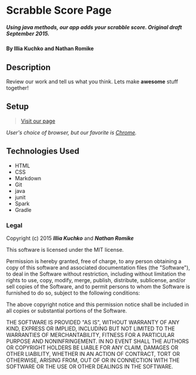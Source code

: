 # Scrabble Score Page

##### Using java methods, our app adds your scrabble score. Original draft September 2015.

#### By **Illia Kuchko** and **Nathan Romike**

## Description

Review our work and tell us what you think. Lets make **awesome** stuff together!

## Setup

>[Visit our page](http://nathanromike.github.io/ScrabbleScore/)

_User's choice of browser, but our favorite is [Chrome](www.google.com/chrome/)._

## Technologies Used

* HTML
* CSS
* Markdown
* Git
* java
* junit
* Spark
* Gradle


### Legal


Copyright (c) 2015 **_Illia Kuchko_** and **_Nathan Romike_**

This software is licensed under the MIT license.

Permission is hereby granted, free of charge, to any person obtaining a copy
of this software and associated documentation files (the "Software"), to deal
in the Software without restriction, including without limitation the rights
to use, copy, modify, merge, publish, distribute, sublicense, and/or sell
copies of the Software, and to permit persons to whom the Software is
furnished to do so, subject to the following conditions:

The above copyright notice and this permission notice shall be included in
all copies or substantial portions of the Software.

THE SOFTWARE IS PROVIDED "AS IS", WITHOUT WARRANTY OF ANY KIND, EXPRESS OR
IMPLIED, INCLUDING BUT NOT LIMITED TO THE WARRANTIES OF MERCHANTABILITY,
FITNESS FOR A PARTICULAR PURPOSE AND NONINFRINGEMENT. IN NO EVENT SHALL THE
AUTHORS OR COPYRIGHT HOLDERS BE LIABLE FOR ANY CLAIM, DAMAGES OR OTHER
LIABILITY, WHETHER IN AN ACTION OF CONTRACT, TORT OR OTHERWISE, ARISING FROM,
OUT OF OR IN CONNECTION WITH THE SOFTWARE OR THE USE OR OTHER DEALINGS IN
THE SOFTWARE.
